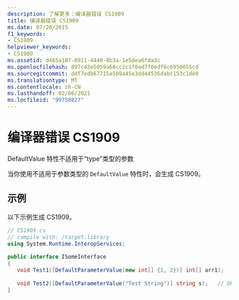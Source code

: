 ```yaml
---
description: 了解更多：编译器错误 CS1909
title: 编译器错误 CS1909
ms.date: 07/20/2015
f1_keywords:
- CS1909
helpviewer_keywords:
- CS1909
ms.assetid: d465a107-0911-4440-8b3a-1e5dea6fda3c
ms.openlocfilehash: 897c43e5059a68cc2c1f0ad7f0edf6c6950055cd
ms.sourcegitcommit: ddf7edb67715a5b9a45e3dd44536dabc153c1de0
ms.translationtype: MT
ms.contentlocale: zh-CN
ms.lasthandoff: 02/06/2021
ms.locfileid: "99750827"
---
```

# <a name="compiler-error-cs1909"></a>编译器错误 CS1909

DefaultValue 特性不适用于“type”类型的参数  
  
 当你使用不适用于参数类型的 `DefaultValue` 特性时，会生成 CS1909。  
  
## <a name="example"></a>示例  

 以下示例生成 CS1909。  
  
```csharp  
// CS1909.cs  
// compile with: /target:library  
using System.Runtime.InteropServices;  
  
public interface ISomeInterface  
{  
   void Test1([DefaultParameterValue(new int[] {1, 2})] int[] arr1);   // CS1909  
  
   void Test2([DefaultParameterValue("Test String")] string s);   // OK  
}  
```
